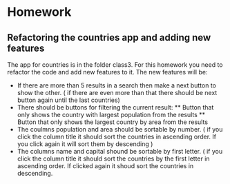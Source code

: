 
# Homework
## Refactoring the countries app and adding new features
The app for countries is in the folder class3. For this homework you need to refactor the code and add new features to it. The new features will be:
* If there are more than 5 results in a search then make a next button  to show the other. ( if there are even more than that there should be next button again until the last countries)
* There should be buttons for filtering the current result:
** Button that only shows the country with largest population from the results
** Button that only shows the largest country by area from the results
* The coulmns population and area should be sortable by number. ( if you click the column title it should sort the countries in ascending order. If you click again it will sort them by descending )
* The columns name and capital shound be sortable by first letter. ( if you click the column title it should sort the countries by the first letter in ascending order. If clicked again it shoud sort the countries in descending.
